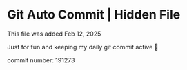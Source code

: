 # Git Auto Commit | Hidden File

This file was added Feb 12, 2025

Just for fun and keeping my daily git commit active 🤪

commit number: 191273
